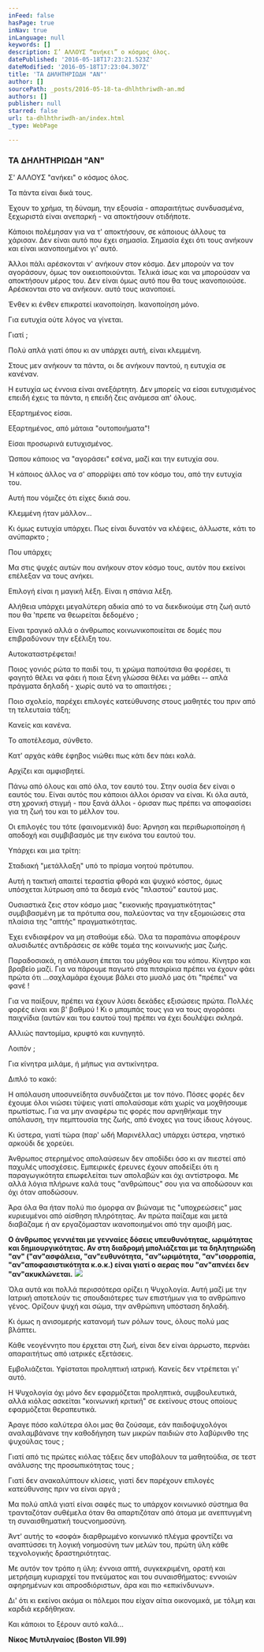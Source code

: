 ```yaml
---
inFeed: false
hasPage: true
inNav: true
inLanguage: null
keywords: []
description: Σ’ ΑΛΛΟΥΣ “ανήκει” ο κόσμος όλος.
datePublished: '2016-05-18T17:23:21.523Z'
dateModified: '2016-05-18T17:23:04.307Z'
title: 'ΤΑ ΔΗΛΗΤΗΡΙΩΔΗ "ΑΝ"'
author: []
sourcePath: _posts/2016-05-18-ta-dhlhthriwdh-an.md
authors: []
publisher: null
starred: false
url: ta-dhlhthriwdh-an/index.html
_type: WebPage

---
```

### ΤΑ ΔΗΛΗΤΗΡΙΩΔΗ "ΑΝ"

Σ' ΑΛΛΟΥΣ "ανήκει" ο κόσμος όλος.

Τα πάντα είναι δικά τους.

Έχουν το χρήμα, τη δύναμη, την εξουσία - απαραιτήτως συνδυασμένα, ξεχωριστά είναι ανεπαρκή - να αποκτήσουν οτιδήποτε.

Κάποιοι πολέμησαν για να τ' αποκτήσουν, σε κάποιους άλλους τα χάρισαν. Δεν είναι αυτό που έχει σημασία. Σημασία έχει ότι τους ανήκουν και είναι ικανοποιημένοι γι' αυτό.

Άλλοι πάλι αρέσκονται ν' ανήκουν στον κόσμο. Δεν μπορούν να τον αγοράσουν, όμως τον οικειοποιούνται. Τελικά ίσως και να μπορούσαν να αποκτήσουν μέρος του. Δεν είναι όμως αυτό που θα τους ικανοποιούσε. Αρέσκονται στο να ανήκουν. αυτό τους ικανοποιεί.

Ένθεν κι ένθεν επικρατεί ικανοποίηση. Ικανοποίηση μόνο.

Για ευτυχία ούτε λόγος να γίνεται.

Γιατί ;

Πολύ απλά γιατί όπου κι αν υπάρχει αυτή, είναι κλεμμένη.

Στους μεν ανήκουν τα πάντα, οι δε ανήκουν παντού, η ευτυχία σε κανέναν.

Η ευτυχία ως έννοια είναι ανεξάρτητη. Δεν μπορείς να είσαι ευτυχισμένος επειδή έχεις τα πάντα, η επειδή ζεις ανάμεσα απ' όλους.

Εξαρτημένος είσαι.

Εξαρτημένος, από μάταια "ουτοποιήματα"!

Είσαι προσωρινά ευτυχισμένος.

Ώσπου κάποιος να "αγοράσει" εσένα, μαζί και την ευτυχία σου.

Ή κάποιος άλλος να σ' απορρίψει από τον κόσμο του, από την ευτυχία του.

Αυτή που νόμιζες ότι είχες δικιά σου.

Κλεμμένη ήταν μάλλον...

Κι όμως ευτυχία υπάρχει. Πως είναι δυνατόν να κλέψεις, άλλωστε, κάτι το ανύπαρκτο ;

Που υπάρχει;

Μα στις ψυχές αυτών που ανήκουν στον κόσμο τους, αυτόν που εκείνοι επέλεξαν να τους ανήκει.

Επιλογή είναι η μαγική λέξη. Είναι η σπάνια λέξη.

Αλήθεια υπάρχει μεγαλύτερη αδικία από το να διεκδικούμε στη ζωή αυτό που θα 'πρεπε να θεωρείται δεδομένο ;

Είναι τραγικό αλλά ο άνθρωπος κοινωνικοποιείται σε δομές που επιβραδύνουν την εξέλιξη του.

Αυτοκαταστρέφεται!

Ποιος γονιός ρώτα το παιδί του, τι χρώμα παπούτσια θα φορέσει, τι φαγητό θέλει να φάει ή ποια ξένη γλώσσα θέλει να μάθει -- απλά πράγματα δηλαδή - χωρίς αυτό να το απαιτήσει ;

Ποιο σχολείο, παρέχει επιλογές κατεύθυνσης στους μαθητές του πριν από τη τελευταία τάξη;

Κανείς και κανένα.

Το αποτέλεσμα, σύνθετο.

Κατ' αρχάς κάθε έφηβος νιώθει πως κάτι δεν πάει καλά.

Αρχίζει και αμφισβητεί.

Πάνω από όλους και από όλα, τον εαυτό του. Στην ουσία δεν είναι ο εαυτός του. Είναι αυτός που κάποιοι άλλοι όρισαν να είναι. Κι όλα αυτά, στη χρονική στιγμή - που ξανά άλλοι - όρισαν πως πρέπει να αποφασίσει για τη ζωή του και το μέλλον του.

Οι επιλογές του τότε (φαινομενικά) δυο: Άρνηση και περιθωριοποίηση ή αποδοχή και συμβιβασμός με την εικόνα του εαυτού του.

Υπάρχει και μια τρίτη:

Σταδιακή "μετάλλαξη" υπό το πρίσμα νοητού πρότυπου.

Αυτή η τακτική απαιτεί τεραστία φθορά και ψυχικό κόστος, όμως υπόσχεται λύτρωση από τα δεσμά ενός "πλαστού" εαυτού μας.

Ουσιαστικά ζεις στον κόσμο μιας "εικονικής πραγματικότητας" συμβιβασμένη με τα πρότυπα σου, παλεύοντας να την εξομοιώσεις στα πλαίσια της "απτής" πραγματικότητας.

Έχει ενδιαφέρον να μη σταθούμε εδώ. Όλα τα παραπάνω αποφέρουν αλυσιδωτές αντιδράσεις σε κάθε τομέα της κοινωνικής μας ζωής.

Παραδοσιακά, η απόλαυση έπεται του μόχθου και του κόπου. Κίνητρο και βραβείο μαζί. Για να πάρουμε παγωτό στα πιτσιρίκια πρέπει να έχουν φάει πρώτα ότι ...σαχλαμάρα έχουμε βάλει στο μυαλό μας ότι "πρέπει" να φανέ !

Για να παίξουν, πρέπει να έχουν λύσει δεκάδες εξισώσεις πρώτα. Πολλές φορές είναι και β' βαθμού ! Κι ο μπαμπάς τους για να τους αγοράσει παιχνίδια (αυτών και του εαυτού του) πρέπει να έχει δουλέψει σκληρά.

Αλλιώς παντομίμα, κρυφτό και κυνηγητό.

Λοιπόν ;

Για κίνητρα μιλάμε, ή μήπως για αντικίνητρα.

Διπλό το κακό:

Η απόλαυση υποσυνείδητα συνδυάζεται με τον πόνο. Πόσες φορές δεν έχουμε όλοι νιώσει τύψεις γιατί απολαύσαμε κάτι χωρίς να μοχθήσουμε πρωτίστως. Για να μην αναφέρω τις φορές που αρνηθήκαμε την απόλαυση, την πεμπτουσία της ζωής, από ένοχες για τους ίδιους λόγους.

Κι ύστερα, γιατί τώρα (παρ' ωδή Μαρινέλλας) υπάρχει ύστερα, νηστικό αρκούδι δε χορεύει.

Άνθρωπος στερημένος απολαύσεων δεν αποδίδει όσο κι αν πιεστεί από παχυλές υποσχέσεις. Εμπειρικές έρευνες έχουν αποδείξει ότι η παραγωγικότητα επωφελείται των απολαβών και όχι αντίστροφα. Με αλλά λόγια πλήρωνε καλά τους "ανθρώπους" σου για να αποδώσουν και όχι όταν αποδώσουν.

Άρα όλα θα ήταν πολύ πιο όμορφα αν βιώναμε τις "υποχρεώσεις" μας κυριευμένοι από αίσθηση πληρότητας. Αν πρώτα παίζαμε και μετά διαβάζαμε ή αν εργαζόμασταν ικανοποιημένοι από την αμοιβή μας.

**Ο άνθρωπος γεννιέται με γενναίες δόσεις υπευθυνότητας, ωριμότητας και δημιουργικότητας. Αν στη διαδρομή μπολιάζεται με τα δηλητηριώδη "αν" ("αν"ασφάλεια, "αν"ευθυνότητα, "αν"ωριμότητα, "αν"ισορροπία, "αν"αποφασιστικότητα κ.ο.κ.) είναι γιατί ο αερας που "αν"απνέει δεν "αν"ακυκλώνεται.**
![](https://the-grid-user-content.s3-us-west-2.amazonaws.com/cf99df0c-c3b9-438a-abd4-215192511986.jpg)

Όλα αυτά και πολλά περισσότερα ορίζει η Ψυχολογία. Αυτή μαζί με την Ιατρική αποτελούν τις σπουδαιότερες των επιστήμων για το ανθρώπινο γένος. Ορίζουν ψυχή και σώμα, την ανθρώπινη υπόσταση δηλαδή.

Κι όμως η ανισομερής κατανομή των ρόλων τους, όλους πολύ μας βλάπτει.

Κάθε νεογέννητο που έρχεται στη ζωή, είναι δεν είναι άρρωστο, περνάει απαραιτήτως από ιατρικές εξετάσεις.

Εμβολιάζεται. Υφίσταται προληπτική ιατρική. Κανείς δεν ντρέπεται γι' αυτό.

Η Ψυχολογία όχι μόνο δεν εφαρμόζεται προληπτικά, συμβουλευτικά, αλλά κιόλας ασκείται "κοινωνική κριτική" σε εκείνους στους οποίους εφαρμόζεται θεραπευτικά.

Άραγε πόσο καλύτερα όλοι μας θα ζούσαμε, εάν παιδοψυχολόγοι αναλαμβάνανε την καθοδήγηση των μικρών παιδιών στο λαβύρινθο της ψυχούλας τους ;

Γιατί από τις πρώτες κιόλας τάξεις δεν υποβάλουν τα μαθητούδια, σε τεστ ανάλυσης της προσωπικότητας τους ;

Γιατί δεν ανακαλύπτουν κλίσεις, γιατί δεν παρέχουν επιλογές κατεύθυνσης πριν να είναι αργά ;

Μα πολύ απλά γιατί είναι σαφές πως το υπάρχον κοινωνικό σύστημα θα τρανταζόταν συθέμελα όταν θα απαρτιζόταν από άτομα με ανεπτυγμένη τη συναισθηματική τουςνοημοσύνη.

Άντ' αυτής το «σοφά» διαρθρωμένο κοινωνικό πλέγμα φροντίζει να αναπτύσσει τη λογική νοημοσύνη των μελών του, πρώτη ύλη κάθε τεχνολογικής δραστηριότητας.

Με αυτόν τον τρόπο η ύλη: έννοια απτή, συγκεκριμένη, ορατή και μετρήσιμη κυριαρχεί του πνεύματος και του συναισθήματος: εννοιών αφηρημένων και απροσδιόριστων, άρα και πιο «επικίνδυνων».

Δι' ότι κι εκείνοι ακόμα οι πόλεμοι που είχαν αίτια οικονομικά, με τόλμη και καρδιά κερδήθηκαν.

Και κάποιοι το ξέρουν αυτό καλά...

**Νίκος Μυτιληναίος (Boston VII.99)**